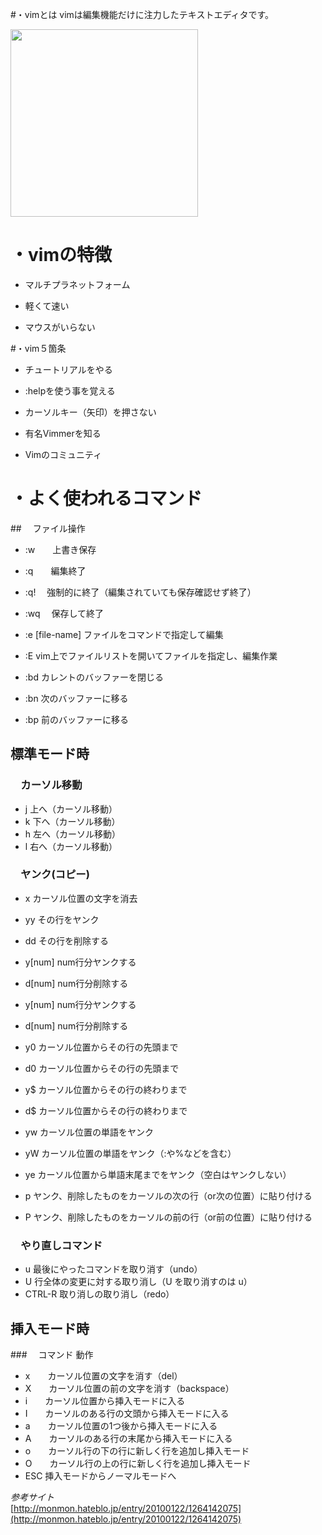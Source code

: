 #・vimとは
vimは編集機能だけに注力したテキストエディタです。

<img src="http://www.kaoriya.net/blog/2013/12/06/vimlogo-564x564.png" width="300">

# ・vimの特徴
- マルチプラネットフォーム
 
- 軽くて速い
 
- マウスがいらない
 
#・vim５箇条
- チュートリアルをやる
 
- :helpを使う事を覚える

- カーソルキー（矢印）を押さない
 
- 有名Vimmerを知る
 
- Vimのコミュニティ
 

# ・よく使われるコマンド
##　 ファイル操作
- :w　　上書き保存
- :q　　編集終了
- :q! 　強制的に終了（編集されていても保存確認せず終了）
- :wq 　保存して終了

- :e [file-name]   ファイルをコマンドで指定して編集
- :E    vim上でファイルリストを開いてファイルを指定し、編集作業
- :bd   カレントのバッファーを閉じる
- :bn   次のバッファーに移る
- :bp   前のバッファーに移る
 
##    標準モード時
### 　カーソル移動  
- j   上へ（カーソル移動）
- k   下へ（カーソル移動）
- h   左へ（カーソル移動）
- l   右へ（カーソル移動）

### 　ヤンク(コピー)
- x   カーソル位置の文字を消去
- yy  その行をヤンク
- dd  その行を削除する
- y[num] num行分ヤンクする
- d[num] num行分削除する
- y[num] num行分ヤンクする
- d[num] num行分削除する
- y0  カーソル位置からその行の先頭まで
- d0  カーソル位置からその行の先頭まで
- y$  カーソル位置からその行の終わりまで
- d$  カーソル位置からその行の終わりまで
- yw  カーソル位置の単語をヤンク
- yW  カーソル位置の単語をヤンク（:や%などを含む）
- ye  カーソル位置から単語末尾までをヤンク（空白はヤンクしない）

- p   ヤンク、削除したものをカーソルの次の行（or次の位置）に貼り付ける
- P   ヤンク、削除したものをカーソルの前の行（or前の位置）に貼り付ける
 
### 　やり直しコマンド
- u   最後にやったコマンドを取り消す（undo）
- U   行全体の変更に対する取り消し（U を取り消すのは u）
- CTRL-R   取り消しの取り消し（redo）

##    挿入モード時
###　 コマンド	動作
- x　　カーソル位置の文字を消す（del）
- X　　カーソル位置の前の文字を消す（backspace）
- i　　カーソル位置から挿入モードに入る
- I　　カーソルのある行の文頭から挿入モードに入る
- a　　カーソル位置の1つ後から挿入モードに入る
- A　　カーソルのある行の末尾から挿入モードに入る
- o　　カーソル行の下の行に新しく行を追加し挿入モード
- O　　カーソル行の上の行に新しく行を追加し挿入モード
- ESC	挿入モードからノーマルモードへ

*参考サイト*<br>[http://monmon.hateblo.jp/entry/20100122/1264142075](http://monmon.hateblo.jp/entry/20100122/1264142075)
